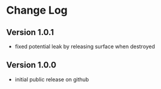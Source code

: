 Change Log
==========

Version 1.0.1
-------------

 * fixed potential leak by releasing surface when destroyed

Version 1.0.0
-------------

 * initial public release on github
